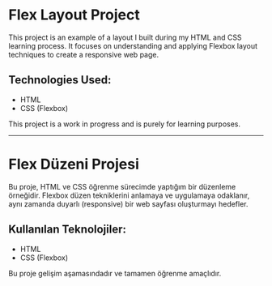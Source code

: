 # Flex Layout Project

This project is an example of a layout I built during my HTML and CSS learning process. It focuses on understanding and applying Flexbox layout techniques to create a responsive web page.

## Technologies Used:

- HTML
- CSS (Flexbox)

This project is a work in progress and is purely for learning purposes.

---

# Flex Düzeni Projesi

Bu proje, HTML ve CSS öğrenme sürecimde yaptığım bir düzenleme örneğidir. Flexbox düzen tekniklerini anlamaya ve uygulamaya odaklanır, aynı zamanda duyarlı (responsive) bir web sayfası oluşturmayı hedefler.

## Kullanılan Teknolojiler:

- HTML
- CSS (Flexbox)

Bu proje gelişim aşamasındadır ve tamamen öğrenme amaçlıdır.
